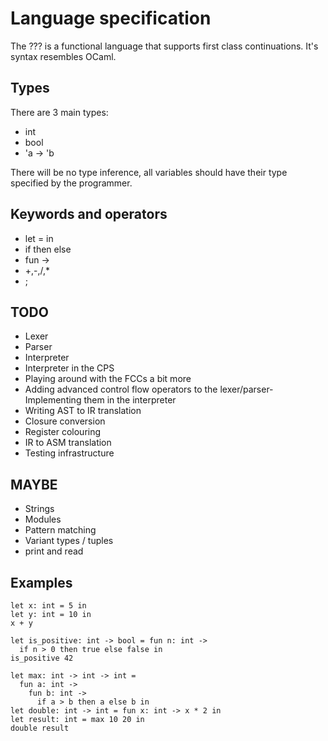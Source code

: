 # Language specification

The ??? is a functional language that supports first class continuations.
It's syntax resembles OCaml.

## Types

There are 3 main types:
- int
- bool
- 'a -> 'b

There will be no type inference, all variables should have their type specified by the programmer. 

## Keywords and operators 

- let <id> = <expr> in <expr>
- if <expr> then <expr> else <expr>
- fun <id> -> <expr>
- +,-,/,*
- ;

## TODO
- Lexer
- Parser
- Interpreter
- Interpreter in the CPS
- Playing around with the FCCs a bit more
- Adding advanced control flow operators to the lexer/parser- Implementing them in the interpreter
- Writing AST to IR translation
- Closure conversion
- Register colouring
- IR to ASM translation
- Testing infrastructure

## MAYBE
- Strings
- Modules
- Pattern matching
- Variant types / tuples
- print and read

## Examples
```
let x: int = 5 in
let y: int = 10 in
x + y
```

```
let is_positive: int -> bool = fun n: int ->
  if n > 0 then true else false in
is_positive 42
```


```
let max: int -> int -> int =
  fun a: int ->
    fun b: int ->
      if a > b then a else b in
let double: int -> int = fun x: int -> x * 2 in
let result: int = max 10 20 in
double result
```
